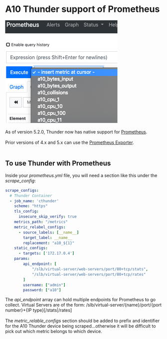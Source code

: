 # A10 Thunder support of Prometheus

![Prometheus screen shot](prometheus-thunder.png)<br>
<br>
As of version 5.2.0, Thunder now has native support for [Prometheus](https://prometheus.io/).<br>
<br>
Prior versions of 4.x and 5.x can use the [Prometheus Exporter](https://github.com/a10networks/PrometheusExporter).<br>
<br>
## To use Thunder with Prometheus

Inside your *prometheus.yml* file, you will need a section like this under the *scrape_config*:

```yaml
scrape_configs:
  # Thunder Container
  - job_name: 'cthunder'
    scheme: "https"
    tls_config:
      insecure_skip_verify: true
    metrics_path: "/metrics"
    metric_relabel_configs:
      - source_labels: [__name__]
        target_label: __name__
        replacement: "a10_${1}"
    static_configs:
      - targets: ['172.17.0.4']
    params:
        api_endpoint: [
            "/slb/virtual-server/web-servers/port/80+tcp/stats",
            "/slb/virtual-server/web-servers/port/80+tcp/rates"    
        ]
        username: ["admin"]
        password: ["a10"]
```

The *api_endpoint* array can hold multiple endpoints for Prometheus to go collect. Virtual Servers are of the form:  /slb/virtual-server/{name}/port/{port number}+{IP type}[/stats|/rates]<br>
<br>
The *metric_relable_configs* section should be added to prefix and identifier for the A10 Thunder device being scraped...otherwise it will be difficult to pick out which metric belongs to which device.